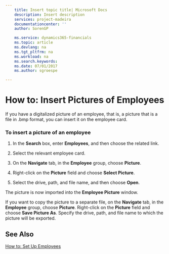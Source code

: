 ```yaml
---
    title: Insert topic title| Microsoft Docs
    description: Insert description
    services: project-madeira
    documentationcenter: ''
    author: SorenGP

    ms.service: dynamics365-financials
    ms.topic: article
    ms.devlang: na
    ms.tgt_pltfrm: na
    ms.workload: na
    ms.search.keywords:
    ms.date: 07/01/2017
    ms.author: sgroespe

---
```

# How to: Insert Pictures of Employees
If you have a digitalized picture of an employee, that is, a picture that is a file in .bmp format, you can insert it on the employee card.  
  
### To insert a picture of an employee  
  
1.  In the **Search** box, enter **Employees**, and then choose the related link.  
  
2.  Select the relevant employee card.  
  
3.  On the **Navigate** tab, in the **Employee** group, choose **Picture**.  
  
4.  Right-click on the **Picture** field and choose **Select Picture**.  
  
5.  Select the drive, path, and file name, and then choose **Open**.  
  
 The picture is now imported into the **Employee Picture** window.  
  
 If you want to copy the picture to a separate file, on the **Navigate** tab, in the **Employee** group, choose **Picture**. Right-click on the **Picture** field and choose **Save Picture As**. Specify the drive, path, and file name to which the picture will be exported.  
  
## See Also  
 [How to: Set Up Employees](../how-to-set-up-employees.md)